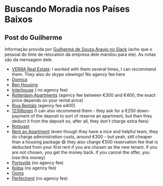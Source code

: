 # Buscando Moradia nos Países Baixos

## Post do Guilherme

Informação provida por [Guilherme de Souza Araujo no Slack](https://app.slack.com/team/UHM06G5G8) (acho que o pessoal do time de relocation da empresa dele mandou para ele). As notas são da mensagem dele.

- [VERRA Real Estate](https://www.verrarealestate.com/en/): I worked with them several times, I can recommend them. They also do skype viewings! No agency fee here
- [Domica](https://domica.nl/index.php)
- [Ben Housing](https://www.rotterdamexpat.com/our-properties/)
- [Interhouse](https://interhouse.nl/huurwoningen/?number_of_results=20&sort=date-desc&display=list&paging=1) ( no agency fee)
- [Rotterdam Apartments](https://rotterdamapartments.com/en/Rental-apartments?page=1) (agency fee between €300 and €400, the exact price depends on your rental price)
- [Riva Rentals](https://www.rivarentals.com/) (agency fee e400)
- [123Wonen](https://www.expatrentalsholland.com/offer/in/rotterdam) (I can also recommend them - they ask for a €250 down-payment of the deposit to sort of reserve an apartment, but then they deduct it from the deposit so, after all, they don't charge extra fees)
- [Rotsvast](https://www.rotsvast.nl/en/property-listings/)
- [Rent an Apartment](https://www.rentanapartment.nl/en-gb/) (even though they have a nice and helpful team, they do charge administration costs, around €300 - but yeah, still cheaper than a housing package :smile: they also charge €500 reservation fee that is deducted from your first rent if you are chosen as the new tenant. if you are not chosen, you get the money back. if you cancel the offer, you lose this money)
- [Portsville](http://www.portsville.com/properties) (no agency fee)
- [Kolpa](https://www.kolpa.nl/en/our-properties/rental-properties) (no agency fee)
- [Ooms](https://ooms.com/wonen/aanbod?sort-by=&virtuele-tour=&place=&min_price=0&max_price=0&huur=huur&min_number_of_rooms=&max_number_of_rooms=&min_volume=&max_volume=)
- [Perfectrent](https://www.perfectrent.nl/nl/home) (no agency fee)